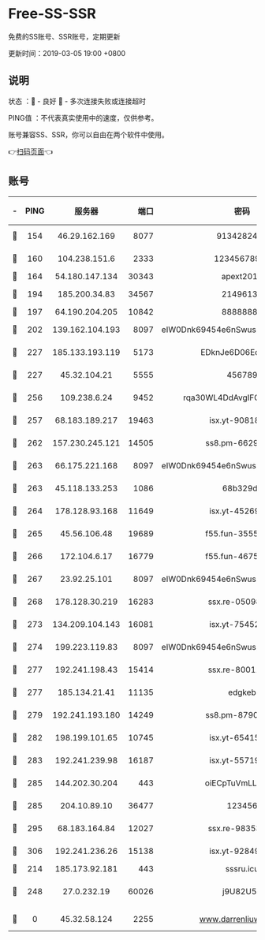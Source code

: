 # Free-SS-SSR

免费的SS账号、SSR账号，定期更新

更新时间：2019-03-05 19:00 +0800

## 说明

状态     ：🙂 - 良好 🙁 - 多次连接失败或连接超时

PING值   ：不代表真实使用中的速度，仅供参考。

账号兼容SS、SSR，你可以自由在两个软件中使用。

👉[扫码页面](https://liesauer.github.io/free-ss-ssr.github.io/)👈

## 账号

|-|PING|服务器|端口|密码|加密方式|区域|
|:----:|:----:|:-----:|-----:|:----:|:----:|:----:|
|🙂|154|46.29.162.169|8077|9134282479|aes-256-cfb|RU|
|🙂|160|104.238.151.6|2333|12345678900|aes-256-cfb|JP|
|🙂|164|54.180.147.134|30343|apext2019|chacha20|KR|
|🙂|194|185.200.34.83|34567|21496138|aes-256-cfb|US|
|🙂|197|64.190.204.205|10842|88888888|rc4-md5|US|
|🙂|202|139.162.104.193|8097|eIW0Dnk69454e6nSwuspv9DmS201tQ0D|aes-256-cfb|JP|
|🙂|227|185.133.193.119|5173|EDknJe6D06EoWDaw|aes-256-cfb|US|
|🙂|227|45.32.104.21|5555|456789|aes-256-cfb|SG|
|🙂|256|109.238.6.24|9452|rqa30WL4DdAvgIFG6Fs3znzTa|aes-256-cfb|FR|
|🙂|257|68.183.189.217|19463|isx.yt-90818322|aes-256-cfb|SG|
|🙂|262|157.230.245.121|14505|ss8.pm-66291298|aes-256-cfb|SG|
|🙂|263|66.175.221.168|8097|eIW0Dnk69454e6nSwuspv9DmS201tQ0D|aes-256-cfb|US|
|🙂|263|45.118.133.253|1086|68b329da|aes-256-cfb|SG|
|🙂|264|178.128.93.168|11649|isx.yt-45269107|aes-256-cfb|SG|
|🙂|265|45.56.106.48|19689|f55.fun-35553896|aes-256-cfb|US|
|🙂|266|172.104.6.17|16779|f55.fun-46758883|aes-256-cfb|US|
|🙂|267|23.92.25.101|8097|eIW0Dnk69454e6nSwuspv9DmS201tQ0D|aes-256-cfb|US|
|🙂|268|178.128.30.219|16283|ssx.re-05098737|aes-256-cfb|SG|
|🙂|273|134.209.104.143|16081|isx.yt-75452571|aes-256-cfb|SG|
|🙂|274|199.223.119.83|8097|eIW0Dnk69454e6nSwuspv9DmS201tQ0D|aes-256-cfb|US|
|🙂|277|192.241.198.43|15414|ssx.re-80011853|aes-256-cfb|US|
|🙂|277|185.134.21.41|11135|edgkeb|aes-256-cfb|GB|
|🙂|279|192.241.193.180|14249|ss8.pm-87905446|aes-256-cfb|US|
|🙂|282|198.199.101.65|10745|isx.yt-65415460|aes-256-cfb|US|
|🙂|283|192.241.239.98|16187|isx.yt-55719199|aes-256-cfb|US|
|🙂|285|144.202.30.204|443|oiECpTuVmLLxk4Ts|aes-256-cfb|US|
|🙂|285|204.10.89.10|36477|123456|aes-256-cfb|US|
|🙂|295|68.183.164.84|12027|ssx.re-98353695|aes-256-cfb|US|
|🙂|306|192.241.236.26|15138|isx.yt-92849961|aes-256-cfb|US|
|🙁|214|185.173.92.181|443|sssru.icu|rc4-md5|RU|
|🙁|248|27.0.232.19|60026|j9U82U53|xchacha20-ietf-poly1305|HK|
|🙁|0|45.32.58.124|2255|www.darrenliuwei.com|aes-256-cfb|JP|
